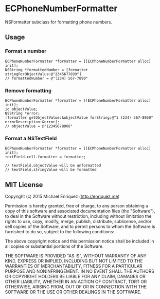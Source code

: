 # ECPhoneNumberFormatter

NSFormatter subclass for formatting phone numbers.

## Usage

### Format a number

```objc
ECPhoneNumberFormatter *formatter = [[ECPhoneNumberFormatter alloc] init];
NSString *formattedNumber = [formatter stringForObjectValue:@"2345677890"]
// formattedNumber = @"(234) 567-7890"
```

### Remove formatting

```objc
ECPhoneNumberFormatter *formatter = [[ECPhoneNumberFormatter alloc] init];
id objectValue;
NSString *error;
[formatter getObjectValue:&objectValue forString:@"1 (234) 567-8900" errorDescription:&error];
// objectValue = @"12345678900"
```

### Format a NSTextField 

```objc
ECPhoneNumberFormatter *formatter = [[ECPhoneNumberFormatter alloc] init];
textField.cell.formatter = formatter;

// textField.objectValue will be unformatted
// textField.stringValue will be formatted
```

## MIT License

Copyright (c) 2015 Michael Enriquez (http://enriquez.me)

Permission is hereby granted, free of charge, to any person obtaining a copy
of this software and associated documentation files (the "Software"), to deal
in the Software without restriction, including without limitation the rights
to use, copy, modify, merge, publish, distribute, sublicense, and/or sell
copies of the Software, and to permit persons to whom the Software is
furnished to do so, subject to the following conditions:

The above copyright notice and this permission notice shall be included in
all copies or substantial portions of the Software.

THE SOFTWARE IS PROVIDED "AS IS", WITHOUT WARRANTY OF ANY KIND, EXPRESS OR
IMPLIED, INCLUDING BUT NOT LIMITED TO THE WARRANTIES OF MERCHANTABILITY,
FITNESS FOR A PARTICULAR PURPOSE AND NONINFRINGEMENT. IN NO EVENT SHALL THE
AUTHORS OR COPYRIGHT HOLDERS BE LIABLE FOR ANY CLAIM, DAMAGES OR OTHER
LIABILITY, WHETHER IN AN ACTION OF CONTRACT, TORT OR OTHERWISE, ARISING FROM,
OUT OF OR IN CONNECTION WITH THE SOFTWARE OR THE USE OR OTHER DEALINGS IN
THE SOFTWARE.
